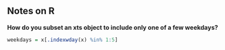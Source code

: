## Notes on R

**How do you subset an xts object to include only one of a few weekdays?**

```R
weekdays = x[.indexwday(x) %in% 1:5]
```

